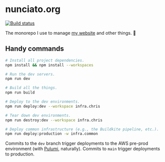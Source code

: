 # nunciato.org

[![Build status](https://badge.buildkite.com/e337f5834da60ebf4cfe886f70b46c78bfcc69a28749d5c6b7.svg)](https://buildkite.com/nunciato/pipeline)

The monorepo I use to manage [my website](https://chris.nunciato.org) and other things. :rocket:

## Handy commands

```bash
# Install all project dependencies.
npm install && npm install --workspaces

# Run the dev servers.
npm run dev

# Build all the things.
npm run build

# Deploy to the dev environments.
npm run deploy:dev --workspace infra.chris

# Tear down dev environments.
npm run destroy:dev --workspace infra.chris

# Deploy common infrastructure (e.g., the Buildkite pipeline, etc.).
npm run deploy:production -w infra.common
```

Commits to the `dev` branch trigger deployments to the AWS pre-prod environment (with [Pulumi](https://pulumi.com/docs), naturally). Commits to `main` trigger deployments to production.
